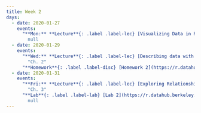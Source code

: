 ```yaml
---
title: Week 2
days:
  - date: 2020-01-27
    events:
      "**Mon:** **Lecture**{: .label .label-lec} [Visualizing Data in R and RStudio (ggplot2)](https://ph142-ucb.github.io/sp20/src/lec/l03-visualizing-data.pdf) [(webcast)](https://www.youtube.com/watch?v=tOnIlD7kem8) [(code)](https://r.datahub.berkeley.edu/hub/user-redirect/git-pull?repo=https%3A%2F%2Fgithub.com%2Fnnpok%2Fph142-sp20&urlpath=rstudio%2F)":
        null
  - date: 2020-01-29
    events:
      "**Wed:** **Lecture**{: .label .label-lec} [Describing data with numbers](https://ph142-ucb.github.io/sp20/src/lec/l04-describing-data-with-numbers.pdf) [(webcast)](https://www.youtube.com/watch?v=4JcHYcBirDI) [(code)](https://r.datahub.berkeley.edu/hub/user-redirect/git-pull?repo=https%3A%2F%2Fgithub.com%2Fnnpok%2Fph142-sp20&urlpath=rstudio%2F)": 
        "Ch. 2"
      "**Homework**{: .label .label-disc} [Homework 2](https://r.datahub.berkeley.edu/hub/user-redirect/git-pull?repo=https%3A%2F%2Fgithub.com%2Fnnpok%2Fph142-sp20&urlpath=rstudio%2F) (Due Feb. 4)":
  - date: 2020-01-31
    events:
      "**Fri:** **Lecture**{: .label .label-lec} [Exploring Relationships Between Two Variables](https://ph142-ucb.github.io/sp20/src/lec/l05-relationships-between-two-variables.pdf)  [(webcast)](https://www.youtube.com/watch?v=NWArH3mI-IE) [(code)](https://r.datahub.berkeley.edu/hub/user-redirect/git-pull?repo=https%3A%2F%2Fgithub.com%2Fnnpok%2Fph142-sp20&urlpath=rstudio%2F)":
        "Ch. 3"
      "**Lab**{: .label .label-lab} [Lab 2](https://r.datahub.berkeley.edu/hub/user-redirect/git-pull?repo=https%3A%2F%2Fgithub.com%2Fnnpok%2Fph142-sp20&urlpath=rstudio%2F) (Due Jan. 31)":
        null
---
```




